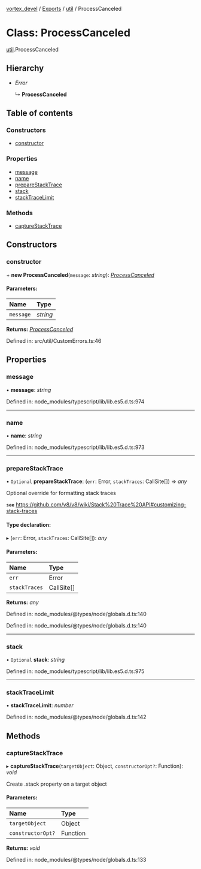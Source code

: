 [vortex_devel](../README.md) / [Exports](../modules.md) / [util](../modules/util.md) / ProcessCanceled

# Class: ProcessCanceled

[util](../modules/util.md).ProcessCanceled

## Hierarchy

* *Error*

  ↳ **ProcessCanceled**

## Table of contents

### Constructors

- [constructor](util.processcanceled.md#constructor)

### Properties

- [message](util.processcanceled.md#message)
- [name](util.processcanceled.md#name)
- [prepareStackTrace](util.processcanceled.md#preparestacktrace)
- [stack](util.processcanceled.md#stack)
- [stackTraceLimit](util.processcanceled.md#stacktracelimit)

### Methods

- [captureStackTrace](util.processcanceled.md#capturestacktrace)

## Constructors

### constructor

\+ **new ProcessCanceled**(`message`: *string*): [*ProcessCanceled*](util.processcanceled.md)

#### Parameters:

Name | Type |
:------ | :------ |
`message` | *string* |

**Returns:** [*ProcessCanceled*](util.processcanceled.md)

Defined in: src/util/CustomErrors.ts:46

## Properties

### message

• **message**: *string*

Defined in: node_modules/typescript/lib/lib.es5.d.ts:974

___

### name

• **name**: *string*

Defined in: node_modules/typescript/lib/lib.es5.d.ts:973

___

### prepareStackTrace

• `Optional` **prepareStackTrace**: (`err`: Error, `stackTraces`: CallSite[]) => *any*

Optional override for formatting stack traces

**`see`** https://github.com/v8/v8/wiki/Stack%20Trace%20API#customizing-stack-traces

#### Type declaration:

▸ (`err`: Error, `stackTraces`: CallSite[]): *any*

#### Parameters:

Name | Type |
:------ | :------ |
`err` | Error |
`stackTraces` | CallSite[] |

**Returns:** *any*

Defined in: node_modules/@types/node/globals.d.ts:140

Defined in: node_modules/@types/node/globals.d.ts:140

___

### stack

• `Optional` **stack**: *string*

Defined in: node_modules/typescript/lib/lib.es5.d.ts:975

___

### stackTraceLimit

• **stackTraceLimit**: *number*

Defined in: node_modules/@types/node/globals.d.ts:142

## Methods

### captureStackTrace

▸ **captureStackTrace**(`targetObject`: Object, `constructorOpt?`: Function): *void*

Create .stack property on a target object

#### Parameters:

Name | Type |
:------ | :------ |
`targetObject` | Object |
`constructorOpt?` | Function |

**Returns:** *void*

Defined in: node_modules/@types/node/globals.d.ts:133
